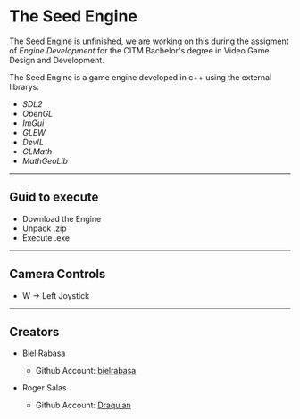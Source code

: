 # The Seed Engine
The Seed Engine is unfinished, we are working on this during the assigment of *Engine Development* for the CITM Bachelor's degree in Video Game Design and Development.

The Seed Engine is a game engine developed in c++ using the external librarys: 
* *SDL2*
* *OpenGL* 
* *ImGui*
* *GLEW*
* *DevIL*
* *GLMath*
* *MathGeoLib*


***

## Guid to execute
 * Download the Engine
 * Unpack .zip
 * Execute .exe

***
## Camera Controls
-   W → Left Joystick

***
## Creators

- Biel Rabasa
    * Github Account: [bielrabasa](https://github.com/bielrabasa)


- Roger Salas
    * Github Account: [Draquian](https://github.com/Draquian)

